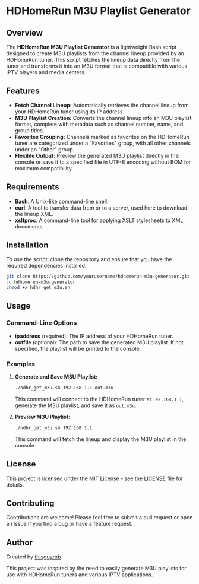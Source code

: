 # HDHomeRun M3U Playlist Generator

## Overview

The **HDHomeRun M3U Playlist Generator** is a lightweight Bash script designed to create M3U playlists from the channel lineup provided by an HDHomeRun tuner. This script fetches the lineup data directly from the tuner and transforms it into an M3U format that is compatible with various IPTV players and media centers.

## Features

- **Fetch Channel Lineup:** Automatically retrieves the channel lineup from your HDHomeRun tuner using its IP address.
- **M3U Playlist Creation:** Converts the channel lineup into an M3U playlist format, complete with metadata such as channel number, name, and group titles.
- **Favorites Grouping:** Channels marked as favorites on the HDHomeRun tuner are categorized under a "Favorites" group, with all other channels under an "Other" group.
- **Flexible Output:** Preview the generated M3U playlist directly in the console or save it to a specified file in UTF-8 encoding without BOM for maximum compatibility.

## Requirements

- **Bash**: A Unix-like command-line shell.
- **curl**: A tool to transfer data from or to a server, used here to download the lineup XML.
- **xsltproc**: A command-line tool for applying XSLT stylesheets to XML documents.

## Installation

To use the script, clone the repository and ensure that you have the required dependencies installed.

```bash
git clone https://github.com/yourusername/hdhomerun-m3u-generator.git
cd hdhomerun-m3u-generator
chmod +x hdhr_get_m3u.sh
```

## Usage

### Command-Line Options

- **ipaddress** (required): The IP address of your HDHomeRun tuner.
- **outfile** (optional): The path to save the generated M3U playlist. If not specified, the playlist will be printed to the console.

### Examples

1. **Generate and Save M3U Playlist:**

   ```bash
   ./hdhr_get_m3u.sh 192.168.1.1 out.m3u
   ```

   This command will connect to the HDHomeRun tuner at `192.168.1.1`, generate the M3U playlist, and save it as `out.m3u`.

2. **Preview M3U Playlist:**

   ```bash
   ./hdhr_get_m3u.sh 192.168.1.1
   ```

   This command will fetch the lineup and display the M3U playlist in the console.

## License

This project is licensed under the MIT License - see the [LICENSE](LICENSE) file for details.

## Contributing

Contributions are welcome! Please feel free to submit a pull request or open an issue if you find a bug or have a feature request.

## Author

Created by [thisguyrob](https://github.com/thisguyrob). 

This project was inspired by the need to easily generate M3U playlists for use with HDHomeRun tuners and various IPTV applications.
